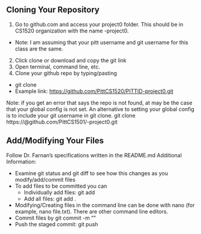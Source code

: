 ## Cloning Your Repository
1. Go to github.com and access your project0 folder. This should be in CS1520 organization with the name <USERNAME PREFIX>-project0.
  * Note: I am assuming that your pitt username and git username for this class are the same.
2. Click clone or download and copy the git link
3. Open terminal, command line, etc.
4. Clone your github repo by typing/pasting 
  * git clone <clone with HTTPS link> 
  * Example link: https://github.com/PittCS1520/PITTID-project0.git

Note: if you get an error that says the repo is not found, at may be the case that your global config is not set. An alternative to setting your global config is to include your git username in git clone.
git clone https://<GIT USERNAME>@github.com/PittCS1501/<USERNAME PREFIX>-project0.git


## Add/Modifying Your Files
Follow Dr. Farnan’s specifications written in the README.md
Additional Information:
* Examine git status and git diff to see how this changes as you modify/add/commit files
* To add files to be committed you can 
  * Individually add files: git add <FILE>
  * Add all files: git add . 
* Modifying/Creating files in the command line can be done with nano (for example, nano file.txt). There are other command line editors.
* Commit files by git commit -m “<COMMIT MESSAGE>”
* Push the staged commit: git push
